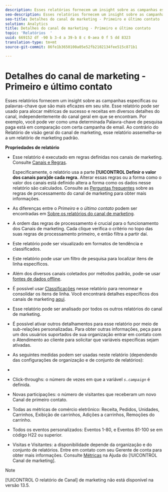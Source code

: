 ```yaml
---
description: Esses relatórios fornecem um insight sobre as campanhas específicas ou palavras-chave que são mais eficazes em seu site. Esse relatório pode ser usado para alocar métricas de sucesso e receitas em diversos detalhes do canal, independentemente do canal geral em que se encontram. Por exemplo, você pode ver como uma determinada Palavra-chave de pesquisa paga está em comparação com certa campanha de email. Ao contrário do Relatório de visão geral do canal de marketing, esse relatório assemelha-se a um relatório de marketing padrão.
seo-description: Esses relatórios fornecem um insight sobre as campanhas específicas ou palavras-chave que são mais eficazes em seu site. Esse relatório pode ser usado para alocar métricas de sucesso e receitas em diversos detalhes do canal, independentemente do canal geral em que se encontram. Por exemplo, você pode ver como uma determinada Palavra-chave de pesquisa paga está em comparação com certa campanha de email. Ao contrário do Relatório de visão geral do canal de marketing, esse relatório assemelha-se a um relatório de marketing padrão.
seo-title: Detalhes do canal de marketing - Primeiro e último contato
solution: Analytics
title: Detalhes do canal de marketing - Primeiro e último contato
topic: 'Relatórios  '
uuid: 669152 df -90 b 3-4 a 39-b 8 c 0-aea 0 f 5 dd 8323
translation-type: tm+mt
source-git-commit: 86fe1b3650100a05e52fb2102134fee515c871b1

---
```



# Detalhes do canal de marketing - Primeiro e último contato

Esses relatórios fornecem um insight sobre as campanhas específicas ou palavras-chave que são mais eficazes em seu site. Esse relatório pode ser usado para alocar métricas de sucesso e receitas em diversos detalhes do canal, independentemente do canal geral em que se encontram. Por exemplo, você pode ver como uma determinada Palavra-chave de pesquisa paga está em comparação com certa campanha de email. Ao contrário do Relatório de visão geral do canal de marketing, esse relatório assemelha-se a um relatório de marketing padrão.

**Propriedades de relatório**

* Esse relatório é executado em regras definidas nos canais de marketing. Consulte [Canais e Regras](https://marketing.adobe.com/resources/help/en_US/mchannel/index.html?f=c_channels_rules).

   Especificamente, o relatório usa a parte **[!UICONTROL Definir o valor dos canais para]de cada regra.** Alterar essas regras ou a forma como o valor dos canais está definido altera a forma como os dados nesse relatório são calculados. Consulte as [Perguntas frequentes](https://marketing.adobe.com/resources/help/en_US/mchannel/index.html?f=c_faq) sobre as regras de processamento do canal de marketing para obter mais informações.

* As diferenças entre o *Primeiro* e o *último contato* podem ser encontradas em [Sobre os relatórios do canal de marketing](https://marketing.adobe.com/resources/help/en_US/mchannel/index.html?f=c_overview).

* A ordem das regras de processamento é crucial para o funcionamento dos Canais de marketing. Cada clique verifica o critério no topo das suas regras de processamento primeiro, e então filtra a partir daí.
* Este relatório pode ser visualizado em formatos de tendência e classificados.
* Este relatório pode usar um filtro de pesquisa para localizar itens de linha específicos.
* Além dos diversos canais coletados por métodos padrão, pode-se usar [fontes de dados offline](https://marketing.adobe.com/resources/help/en_US/mchannel/index.html?f=c_overview_online_offline).
* É possível usar [Classificações](https://marketing.adobe.com/resources/help/en_US/reference/classifications.html) nesse relatório para renomear e consolidar os itens de linha. Você encontrará detalhes específicos dos canais de marketing [aqui](https://marketing.adobe.com/resources/help/en_US/mchannel/index.html?f=t_classifications).

* Esse relatório pode ser analisado por todos os outros relatórios do canal de marketing.
* É possível ativar outros detalhamentos para esse relatório por meio de sub-relações personalizadas. Para obter outras informações, peça para um dos usuários suportados de sua organização entrar em contato com o Atendimento ao cliente para solicitar que variáveis específicas sejam ativadas.
* As seguintes medidas podem ser usadas neste relatório (dependendo das configurações de organização e de conjunto de relatórios):
* 

   * Click-throughs: o número de vezes em que a variável *`s.campaign`* é definida.
   * Novas participações: o número de visitantes que receberam um novo Canal de primeiro contato.
   * Todas as métricas de comércio eletrônico: Receita, Pedidos, Unidades, Carrinhos, Exibição de carrinhos, Adições a carrinhos, Remoções do carrinho.
   * Todos os eventos personalizados: Eventos 1-80, e Eventos 81-100 se em código H22 ou superior.
   * Visitas e Visitantes: a disponibilidade depende da organização e do conjunto de relatórios. Entre em contato com seu Gerente de conta para obter mais informações.
   Consulte [Métricas](https://marketing.adobe.com/resources/help/en_US/mchannel/index.html?f=c_overview_metrics) na Ajuda do [!UICONTROL Canal de marketing].

>[!NOTE]
>
>[!UICONTROL O relatório de Canal] de marketing não está disponível na versão 13.5.

